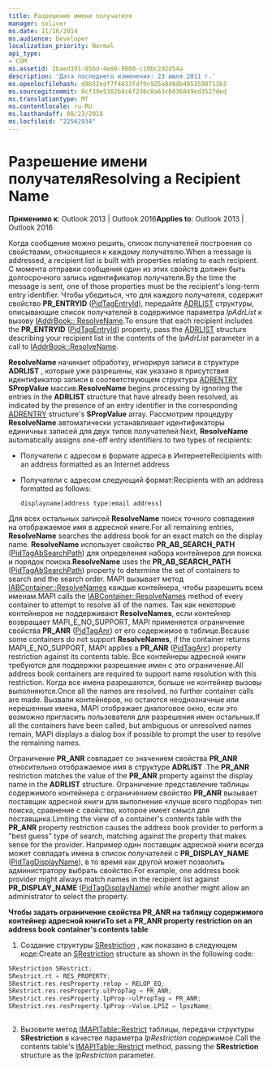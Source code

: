```yaml
---
title: Разрешение имени получателя
manager: soliver
ms.date: 11/16/2014
ms.audience: Developer
localization_priority: Normal
api_type:
- COM
ms.assetid: 2baed391-85bd-4e88-8800-c19bc2d2d54a
description: 'Дата последнего изменения: 23 июля 2011 г.'
ms.openlocfilehash: d9b52edf7f4633fdf9c925a8d8db4953590713b3
ms.sourcegitcommit: 0cf39e5382b8c6f236c8a63c6036849ed3527ded
ms.translationtype: MT
ms.contentlocale: ru-RU
ms.lasthandoff: 08/23/2018
ms.locfileid: "22562934"
---
```

# <a name="resolving-a-recipient-name"></a><span data-ttu-id="e36c9-103">Разрешение имени получателя</span><span class="sxs-lookup"><span data-stu-id="e36c9-103">Resolving a Recipient Name</span></span>

  
  
<span data-ttu-id="e36c9-104">**Применимо к**: Outlook 2013 | Outlook 2016</span><span class="sxs-lookup"><span data-stu-id="e36c9-104">**Applies to**: Outlook 2013 | Outlook 2016</span></span> 
  
<span data-ttu-id="e36c9-105">Когда сообщение можно решить, список получателей построения со свойствами, относящиеся к каждому получателю.</span><span class="sxs-lookup"><span data-stu-id="e36c9-105">When a message is addressed, a recipient list is built with properties relating to each recipient.</span></span> <span data-ttu-id="e36c9-106">С момента отправки сообщения один из этих свойств должен быть долгосрочного запись идентификатор получателя.</span><span class="sxs-lookup"><span data-stu-id="e36c9-106">By the time the message is sent, one of those properties must be the recipient's long-term entry identifier.</span></span> <span data-ttu-id="e36c9-107">Чтобы убедиться, что для каждого получателя, содержит свойство **PR_ENTRYID** ([PidTagEntryId](pidtagentryid-canonical-property.md)), передайте [ADRLIST](adrlist.md) структуры, описывающие список получателей в содержимое параметра _lpAdrList_ к вызову [IAddrBook:: ResolveName](iaddrbook-resolvename.md).</span><span class="sxs-lookup"><span data-stu-id="e36c9-107">To ensure that each recipient includes the **PR_ENTRYID** ([PidTagEntryId](pidtagentryid-canonical-property.md)) property, pass the [ADRLIST](adrlist.md) structure describing your recipient list in the contents of the  _lpAdrList_ parameter in a call to [IAddrBook::ResolveName](iaddrbook-resolvename.md).</span></span>
  
 <span data-ttu-id="e36c9-108">**ResolveName** начинает обработку, игнорируя записи в структуре **ADRLIST** , которые уже разрешены, как указано в присутствия идентификатор записи в соответствующем структура [ADRENTRY](adrentry.md) **SPropValue** массив.</span><span class="sxs-lookup"><span data-stu-id="e36c9-108">**ResolveName** begins processing by ignoring the entries in the **ADRLIST** structure that have already been resolved, as indicated by the presence of an entry identifier in the corresponding [ADRENTRY](adrentry.md) structure's **SPropValue** array.</span></span> <span data-ttu-id="e36c9-109">Рассмотрим процедуру **ResolveName** автоматически устанавливает идентификаторы единичных записей для двух типов получателей:</span><span class="sxs-lookup"><span data-stu-id="e36c9-109">Next, **ResolveName** automatically assigns one-off entry identifiers to two types of recipients:</span></span> 
  
- <span data-ttu-id="e36c9-110">Получатели с адресом в формате адреса в Интернете</span><span class="sxs-lookup"><span data-stu-id="e36c9-110">Recipients with an address formatted as an Internet address</span></span>
    
- <span data-ttu-id="e36c9-111">Получатели с адресом следующий формат:</span><span class="sxs-lookup"><span data-stu-id="e36c9-111">Recipients with an address formatted as follows:</span></span>
    
     `displayname[address type:email address]`
    
<span data-ttu-id="e36c9-112">Для всех остальных записей **ResolveName** поиск точного совпадения на отображаемое имя в адресной книге.</span><span class="sxs-lookup"><span data-stu-id="e36c9-112">For all remaining entries, **ResolveName** searches the address book for an exact match on the display name.</span></span> <span data-ttu-id="e36c9-113">**ResolveName** использует свойство **PR_AB_SEARCH_PATH** ([PidTagAbSearchPath](pidtagabsearchpath-canonical-property.md)) для определения набора контейнеров для поиска и порядок поиска.</span><span class="sxs-lookup"><span data-stu-id="e36c9-113">**ResolveName** uses the **PR_AB_SEARCH_PATH** ([PidTagAbSearchPath](pidtagabsearchpath-canonical-property.md)) property to determine the set of containers to search and the search order.</span></span> <span data-ttu-id="e36c9-114">MAPI вызывает метод [IABContainer::ResolveNames](iabcontainer-resolvenames.md) каждые контейнера, чтобы разрешить всем именам.</span><span class="sxs-lookup"><span data-stu-id="e36c9-114">MAPI calls the [IABContainer::ResolveNames](iabcontainer-resolvenames.md) method of every container to attempt to resolve all of the names.</span></span> <span data-ttu-id="e36c9-115">Так как некоторые контейнеров не поддерживают **ResolveNames**, если контейнер возвращает MAPI_E_NO_SUPPORT, MAPI применяется ограничение свойства **PR_ANR** ([PidTagAnr](pidtaganr-canonical-property.md)) от его содержимое в таблице.</span><span class="sxs-lookup"><span data-stu-id="e36c9-115">Because some containers do not support **ResolveNames**, if the container returns MAPI_E_NO_SUPPORT, MAPI applies a **PR_ANR** ([PidTagAnr](pidtaganr-canonical-property.md)) property restriction against its contents table.</span></span> <span data-ttu-id="e36c9-116">Все контейнеры адресной книги требуются для поддержки разрешение имен с это ограничение.</span><span class="sxs-lookup"><span data-stu-id="e36c9-116">All address book containers are required to support name resolution with this restriction.</span></span> <span data-ttu-id="e36c9-117">Когда все имена разрешаются, больше не контейнер вызовы выполняются.</span><span class="sxs-lookup"><span data-stu-id="e36c9-117">Once all the names are resolved, no further container calls are made.</span></span> <span data-ttu-id="e36c9-118">Вызвали контейнеров, но остаются неоднозначные или нерешенные имена, MAPI отображает диалоговое окно, если это возможно пригласить пользователя для разрешения имен остальных.</span><span class="sxs-lookup"><span data-stu-id="e36c9-118">If all the containers have been called, but ambiguous or unresolved names remain, MAPI displays a dialog box if possible to prompt the user to resolve the remaining names.</span></span>
  
<span data-ttu-id="e36c9-119">Ограничение **PR_ANR** совпадает со значением свойства **PR_ANR** относительно отображаемое имя в структуре **ADRLIST** .</span><span class="sxs-lookup"><span data-stu-id="e36c9-119">The **PR_ANR** restriction matches the value of the **PR_ANR** property against the display name in the **ADRLIST** structure.</span></span> <span data-ttu-id="e36c9-120">Ограничение представление таблицы содержимого контейнера с ограничением свойство **PR_ANR** вызывает поставщик адресной книги для выполнения «лучше всего подбора» тип поиска, сравнение с свойство, которое имеет смысл для поставщика.</span><span class="sxs-lookup"><span data-stu-id="e36c9-120">Limiting the view of a container's contents table with the **PR_ANR** property restriction causes the address book provider to perform a "best guess" type of search, matching against the property that makes sense for the provider.</span></span> <span data-ttu-id="e36c9-121">Например один поставщик адресной книги всегда может совпадать имена в список получателей с **PR_DISPLAY_NAME** ([PidTagDisplayName](pidtagdisplayname-canonical-property.md)), в то время как другой может позволить администратору выбрать свойство.</span><span class="sxs-lookup"><span data-stu-id="e36c9-121">For example, one address book provider might always match names in the recipient list against **PR_DISPLAY_NAME** ([PidTagDisplayName](pidtagdisplayname-canonical-property.md)) while another might allow an administrator to select the property.</span></span>
  
 <span data-ttu-id="e36c9-122">**Чтобы задать ограничение свойства PR_ANR на таблицу содержимого контейнер адресной книги**</span><span class="sxs-lookup"><span data-stu-id="e36c9-122">**To set a PR_ANR property restriction on an address book container's contents table**</span></span>
  
1. <span data-ttu-id="e36c9-123">Создание структуры [SRestriction](srestriction.md) , как показано в следующем коде:</span><span class="sxs-lookup"><span data-stu-id="e36c9-123">Create an [SRestriction](srestriction.md) structure as shown in the following code:</span></span> 
    
  ```cpp
  SRestriction SRestrict;
  SRestrict.rt = RES_PROPERTY;
  SRestrict.res.resProperty.relop = RELOP_EQ;
  SRestrict.res.resProperty.ulPropTag = PR_ANR;
  SRestrict.res.resProperty.lpProp->ulPropTag = PR_ANR;
  SRestrict.res.resProperty.lpProp->Value.LPSZ = lpszName;
   
  ```

2. <span data-ttu-id="e36c9-124">Вызовите метод [IMAPITable::Restrict](imapitable-restrict.md) таблицы, передачи структуры **SRestriction** в качестве параметра _lpRestriction_ содержимое.</span><span class="sxs-lookup"><span data-stu-id="e36c9-124">Call the contents table's [IMAPITable::Restrict](imapitable-restrict.md) method, passing the **SRestriction** structure as the  _lpRestriction_ parameter.</span></span> 
    

